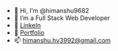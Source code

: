 - 👋 Hi, I’m @himanshu9682
- 👀 I’m a Full Stack Web Developer
- 💼 [LinkeIn](https://www.linkedin.com/in/himanshu3992/)
- 🌱 [Portfolio](https://himanshu9682.github.io/Himanshu-Portfolio/)
- 📫 himanshu.hv3992@gmail.com
